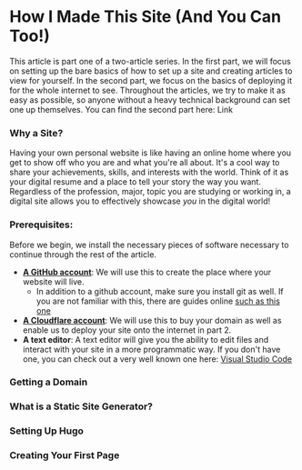 # How I Made This Site (And You Can Too!)

This article is part one of a two-article series. In the first part, we will focus on setting up the bare basics of how to set up a site and creating articles to view for yourself. In the second part, we focus on the basics of deploying it for the whole internet to see. Throughout the articles, we try to make it as easy as possible, so anyone without a heavy technical background can set one up themselves. You can find the second part here: Link

### Why a Site? 

Having your own personal website is like having an online home where you get to show off who you are and what you're all about. It's a cool way to share your achievements, skills, and interests with the world. Think of it as your digital resume and a place to tell your story the way you want. Regardless of the profession, major, topic you are studying or working in, a digital site allows you to effectively showcase *you* in the digital world!

### Prerequisites: 

Before we begin, we install the necessary pieces of software necessary to continue through the rest of the article. 
- **[A GitHub account](https://github.com)**: We will use this to create the place where your website will live. 
    - In addition to a github account, make sure you install git as well. If you are not familiar with this, there are guides online [such as this one](https://git-scm.com/book/en/v2/Getting-Started-Installing-Git)
- **[A Cloudflare account](https://cloudflare.com)**: We will use this to buy your domain as well as enable us to deploy your site onto the internet in part 2. 
- **A text editor**: A text editor will give you the ability to edit files and interact with your site in a more programmatic way. If you don't have one, you can check out a very well known one here: [Visual Studio Code](https://code.visualstudio.com/download)

### Getting a Domain

### What is a Static Site Generator? 
### Setting Up Hugo 

### Creating Your First Page